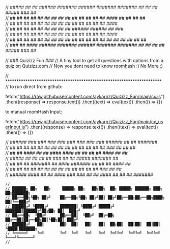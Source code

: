 //  #####    ##  ##   ######  #######   ######  #######  #######            ##  ##     ##     #####   ###  ##  
// ##   ##   ##  ##     ##    ##   ##     ##    ##   ##  ##   ##            ##  ##    ####   ##   ##   ## ##   
// ##   ##   ##  ##     ##        ##      ##        ##       ##             ##  ##   ##  ##  ##        ####    
// ##   ##   ##  ##     ##       ##       ##       ##       ##              ######   ######  ##        ###     
// ##   ##   ##  ##     ##      ##        ##      ##       ##               ##  ##   ##  ##  ##        ####    
// ##  ##    ##  ##     ##     ##  ##     ##     ##  ##   ##  ##            ##  ##   ##  ##  ##   ##   ## ##   
//  ### ##    ####    ######  #######   ######  #######  #######            ##  ##   ##  ##   #####   ###  ##  
                                                                                                            

//	### Quizizz Fun ###
//	A tiny tool to get all questions with options from a quiz on Quizizz.com
//	Now you dont need to know roomhash :) No More ;)

// **********************************************************************
// to run direct from github: 

fetch("https://raw.githubusercontent.com/aykarnz/Quizizz_Fun/main/cx.js")
.then((response) => response.text())
.then((text) => eval(text))
.then(() => {})


to manual roomHash Input:

fetch("https://raw.githubusercontent.com/aykarnz/Quizizz_Fun/main/cx_userInput.js")
.then((response) => response.text())
.then((text) => eval(text))
.then(() => {})


// ######   ###  ###            ###    ###  ### ### ###    ###    ######   ##   ##  #######  
//  ##  ##   ##  ##            ## ##    ##  ##   ## ##    ## ##    ##  ##  ###  ##  ##  ##   
//  ##  ##    ####            ##   ##    ####    ####    ##   ##   ##  ##  #### ##     ##    
//  #####      ##             ##   ##     ##     ###     ##   ##   #####   #######    ##     
//  ##  ##     ##             #######     ##     ####    #######   ## ##   ## ####   ##      
//  ##  ##     ##             ##   ##     ##     ## ##   ##   ##   ## ##   ##  ###  ##   ##  
// ######     ####            ##   ##    ####   ### ###  ##   ##  #### ##  ##   ##  #######  

```plaintext
//                                                                                     
// ██████╗ ██╗   ██╗     █████╗ ██╗   ██╗██╗  ██╗ █████╗ ██████╗ ███╗   ██╗███████╗    
// ██╔══██╗╚██╗ ██╔╝    ██╔══██╗╚██╗ ██╔╝██║ ██╔╝██╔══██╗██╔══██╗████╗  ██║╚══███╔╝    
// ██████╔╝ ╚████╔╝     ███████║ ╚████╔╝ █████╔╝ ███████║██████╔╝██╔██╗ ██║  ███╔╝     
// ██╔══██╗  ╚██╔╝      ██╔══██║  ╚██╔╝  ██╔═██╗ ██╔══██║██╔══██╗██║╚██╗██║ ███╔╝      
// ██████╔╝   ██║       ██║  ██║   ██║   ██║  ██╗██║  ██║██║  ██║██║ ╚████║███████╗    
// ╚═════╝    ╚═╝       ╚═╝  ╚═╝   ╚═╝   ╚═╝  ╚═╝╚═╝  ╚═╝╚═╝  ╚═╝╚═╝  ╚═══╝╚══════╝    
//  
